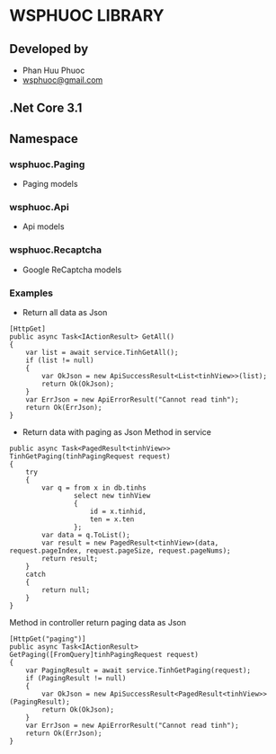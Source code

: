 # WSPHUOC LIBRARY
## Developed by
- Phan Huu Phuoc
- wsphuoc@gmail.com
## .Net Core 3.1
## Namespace
### wsphuoc.Paging
- Paging models
### wsphuoc.Api
- Api models
### wsphuoc.Recaptcha
- Google ReCaptcha models
### Examples
- Return all data as Json
```
[HttpGet]
public async Task<IActionResult> GetAll()
{
    var list = await service.TinhGetAll();
    if (list != null)
    {
        var OkJson = new ApiSuccessResult<List<tinhView>>(list);
        return Ok(OkJson);
    }
    var ErrJson = new ApiErrorResult("Cannot read tinh");
    return Ok(ErrJson);
}
```
- Return data with paging as Json
Method in service
```
public async Task<PagedResult<tinhView>> TinhGetPaging(tinhPagingRequest request)
{
    try
    {
        var q = from x in db.tinhs
                select new tinhView
                {
                    id = x.tinhid,
                    ten = x.ten
                };
        var data = q.ToList();
        var result = new PagedResult<tinhView>(data, request.pageIndex, request.pageSize, request.pageNums);
        return result;
    }
    catch
    {
        return null;
    }
}
```
Method in controller return paging data as Json
```
[HttpGet("paging")]
public async Task<IActionResult> GetPaging([FromQuery]tinhPagingRequest request)
{
    var PagingResult = await service.TinhGetPaging(request);
    if (PagingResult != null)
    {
        var OkJson = new ApiSuccessResult<PagedResult<tinhView>>(PagingResult);
        return Ok(OkJson);
    }
    var ErrJson = new ApiErrorResult("Cannot read tinh");
    return Ok(ErrJson);
}
```